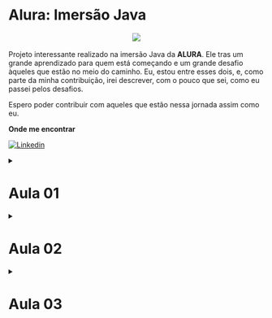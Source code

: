 # Alura: Imersão Java

<p align="center">
<img src="http://img.shields.io/static/v1?label=STATUS&message=EM%20DESENVOLVIMENTO&color=GREEN&style=for-the-badge"/>
</p>

Projeto interessante realizado na imersão Java da **ALURA**. Ele tras um grande aprendizado 
para quem está começando e um grande desafio àqueles que estão no meio do caminho. Eu, 
estou entre esses dois, e, como parte da minha contribuição, irei descrever, com o pouco 
que sei, como eu passei pelos desafios. 

Espero poder contribuir com aqueles que estão nessa jornada assim como eu.

**Onde me encontrar**

[![Linkedin](https://img.shields.io/badge/LinkedIn-0077B5?style=for-the-badge&logo=linkedin&logoColor=white)](https://www.linkedin.com/in/rodrigo-goncalves-650545146/)

<details>
<summary><h1> Aula 01 </h1></summary>

Tudo começa com a consulta em uma API de filmes, a selecionada foi **imdb**, e como ela 
esperado ela cai, com isso utilizamos a **themoviedb**, e alguns colegas disponibilizaram 
algumas outras. 

Eu tive que utilizar um arquivo estático, estou acompanhando a imersão na empresa e 
meu **eclipse** não quer me ajudar, e não quero perder tempo arrumando o problema dele.

Dito isso, vamos ao que interessa. A Chamada via API pode ser vista no arquivo `AppStickerFromApi`.
Realizar a chama é relativamente simples:

Iniciamos criando a *URI* que iremos utilizar

```java
String url = "https://api.mocki.io/v2/549a5d8b/Top250Movies";		
URI uriClient = URI.create(url);
```

**URIS SUJERIDAS**
* https://api.mocki.io/v2/549a5d8b/Top250Movies - Criada por alguns de nossos amigos, 
não me recordo quem.
* https://imdb-api.com/en/API/Top250Movies/ - imdb api top 250 movies, é necessário 
criar uma conta e gerar uma *api key*.
* https://api.themoviedb.org/3/tv/top_rated - themoviedb top rated, é necessário criar 
uma conta e gerar uma *api key*.

Agora criamos um *client* que irá chamar essa *URI*
```java
HttpClient client = HttpClient.newHttpClient();
```

Preparamos a nossa chamada
```java
HttpRequest request = HttpRequest.newBuilder(uriClient).GET().build();
```

E a realizamos com e pegamos somente o "corpo" do retorno:
```java
HttpResponse<String> response = client.send(request, BodyHandlers.ofString());
String responseBody = response.body();
```

O tratamento do retorno foi realizado em um desafio, irei descrevê-lo lá.

## Resumo
1. Criar a URI do serviço que iremos utilizar.
2. Criar um cliente com `HttpClient`.
3. Criar uma requisição com `HttpRequest`.
4. Fazer a requisição com `client.send(request, BodyHandlers.ofString())`.
5. Pegar o *body* do retorno.
6. Tratar o retorno.

---

<details>
<summary><h2> Desafios aula 01 </h2></summary>

<details>
<summary><h3> Desafio 01 </h3></summary>

Consumir o endpoint de filmes mais populares da API do IMDB. Procure também, na 
documentação da API do IMDB, o endpoint que retorna as melhores séries e o que 
retorna as séries mais populares.

</details>

---

<details>
<summary><h3> Desafio 02 </h3></summary>

Usar sua criatividade para deixar a saída dos dados mais bonitinha: usar emojis 
com código UTF-8, mostrar a nota do filme como estrelinhas, decorar o terminal 
com cores, negrito e itálico usando códigos ANSI, e mais!

**SOLUÇÃO**

Tive alguns problemas com essa demanda, meu terminal não reconhecia os caracteres que 
criam as cores, tive que baixar um plugin para resolver esse problema.

[ANSI Escapes](https://github.com/mihnita/ansi-econsole).

Resolvendo isso, bastou entrar na documentação sujerida pela **Alura**

[ALURA: Decorando terminal cores emojis](https://www.alura.com.br/artigos/decorando-terminal-cores-emojis).

E "codar". Na classe `AppStickerFromFile` criei minhas variáveis que guardarão as cores 
que utilizarei.
```java
final static String NEGRITO = "\u001B[1m";
final static String RESET = "\u001B[0m";
final static String COR_TITULO = "\u001B[38;2;254;181;0m";
final static String FUNDO_TITULO = "\u001B[48;2;234;214;164m";	
final static String COR_LINHA = "\u001B[38;2;178;129;7m";
final static String COR_EMOJI = "\u001B[38;2;164;123;22m";
```

Agora é só brincar com os *prints*
```java
System.out.print(COR_LINHA);
System.out.println("-".repeat(100));  
System.out.print(RESET);

System.out.print(NEGRITO + COR_TITULO);
System.out.print("Título Original:");
System.out.print(RESET + " ");
System.out.print(jsFilme.get("original_title"));

(...)
```

![teminal-pintado](assets/terminal-pintado.png)

**DESAFIO CONCLUÍDO COM SUCESSO**

</details>

---

<details>
<summary><h3> Desafio 03 </h3></summary>

Colocar a chave da API do IMDB em algum lugar fora do código como um arquivo 
de configuração (p. ex, um arquivo .properties) ou uma variável de ambiente.

**SOLUÇÃO**

Como eu já resolvi isso com alguns projetos do trabalho, foi relativamente fácil.
Criei a pasta **config** com o arquivo **config.properties** dentro. Neste eu coloquei 
as minhas chaves

```bach
imdb_key = minha-chave-linda
themoviedb_key = minha-chave-linda-dois
```

A classe a baixo abre o arquivo, itera sobre ele pegando todas as entradas e retorna 
um `Map` com as chaves que coloquei no arquivo.

```java
private Map<String, String> getParametrosIntegracao(String nomeArquivoParam) throws Exception {
		if (!nomeArquivoParam.endsWith(".properties")) {
			nomeArquivoParam += ".properties";
		}

		FileInputStream arquivo = new FileInputStream(nomeArquivoParam);
		Properties properties = new Properties();
		properties.load(arquivo);

		Set<Object> keySet = properties.keySet();
		Iterator<Object> iterator = keySet.iterator();
		Map<String, String> parametroMap = new HashMap<String, String>();

		while (iterator.hasNext()) {
			String key = (String) iterator.next();
			parametroMap.put(key, properties.getProperty(key));
		}
		return parametroMap;
	}
```

Existe uma outra classe nesse arquivo que busca por uma *api key* especifica

```java
public void setApiKey(String apiKey) {
		
		File classPath = new File(".");	
		String configPath = classPath.getAbsolutePath() + "/config/";
						
		Map<String, String> properties;
		try {
			properties = getParametrosIntegracao(configPath + "config");
			this.apiKey = properties.get(apiKey);	
		} catch (Exception e) {			
			e.printStackTrace();
		}
		
	}
	
	public String getApiKey() {
		return apiKey;
	}
```

Agora fica simples pegar uma *api key* que está dentro do meu arquivo que configuração, 
basta criar uma instância da classe `UtilProperties`, chamar `setApiKey` passando no 
nome da chave, e buscar o resultado com `getApiKey` 

```java
UtilProperties properties = new UtilProperties();
properties.setApiKey("themoviedb_key");
String url = "https://imdb-api.com/en/API/Top250Movies/" + properties.getApiKey();
```

**DESAFIO CONCLUÍDO COM SUCESSO**

</details>

---

<details>
<summary><h3> Desafio 04 </h3></summary>

Mudar o JsonParser para usar uma biblioteca de parsing de JSON como Jackson ou GSON. 
 
**SOLUÇÃO**

Usei outra biblioteca a *simple parser*

[Exemplo de utilização da biblioteca](https://www.geeksforgeeks.org/parse-json-java/)

Para resolver esse problema criei uma classe `UtilJson` para fazer os tratamentos necessário. 
Lembre-se: **Estou utilizando um arquivo .json pois não estou conseguindo chamar apis 
no meu serviço**

Dito isso. Na classe existe um método que é responsavel por abrir o arquivo .json e 
retornar um **JSONArray**

```java
public JSONArray getArquivoJson(String arquivo) {
		JSONArray jsResult = new JSONArray();
		String pathJsonFile = this.absPath + File.separator + "base-dados" + File.separator + arquivo + ".json";
		
		try {
			Object obj = new JSONParser().parse(new FileReader(pathJsonFile));
			JSONObject jo = (JSONObject) obj;
			
			jsResult = (JSONArray) jo.get("results");
						
		} catch (FileNotFoundException e) {			
			e.printStackTrace();
		} catch (IOException e) {			
			e.printStackTrace();
		} catch (ParseException e) {			
			e.printStackTrace();
		}
		
		return jsResult;
	}
```

</details>

---

<details>
<summary><h3> Desafio 05 </h3></summary>

Desafio supremo: criar alguma maneira para você dar uma avaliação ao filme, puxando de 
algum arquivo de configuração OU pedindo a avaliação para o usuário digitar no terminal. 

</details>
   
 ---
 
</details>
</details>

<details>
<summary><h1> Aula 02 </h1></summary>

<details>
<summary><h2> Desafios aula 02 </h2></summary>

1. Ler a documentação da classe abstrata InputStream. **FEITO**
2. Centralizar o texto na figurinha. **FEITO**
3. Fazer um pacote no Whatsapp e/ou Telegram com as suas próprias figurinhas! **FEITO**
4. Criar diretório de saída das imagens, se ainda não existir. **FEITO**
5. Colocar outra fonte como a Comic Sans ou a Impact, a fonte usada em memes. **FEITO**
6. Colocar uma imagem de você que está fazendo esse curso sorrindo, fazendo joinha!
7. Colocar contorno (outline) no texto da imagem.
8. Tratar as imagens retornadas pela API do IMDB para pegar uma imagem maior ao invés 
dos thumbnails. Opções: pegar a URL da imagem e remover o trecho mostrado durante a aula. 
ou consumir o endpoint de posters da API do IMDB (mais trabalhoso), tratando o JSON retornado. 
**ESTOU USANDO OUTRA API**
9. Fazer com que o texto da figurinha seja personalizado de acordo com as classificações do IMDB. 
**FEITO**
10. Desafio supremo usar alguma biblioteca de manipulação de imagens como OpenCV pra 
extrair imagem principal e contorná-la.

</details>

---

</details>

<details>
<summary><h1> Aula 03 </h1></summary>

Consumir API da nasa, criar uma API key 

Cliente Http -> String Body

Extrator De Conteúdo -> Nasa IMDb The Movie Db

Conteudo

Alterar o gerar figurinha para aqueles que não possuem foto.

## Desafios aula 03

### Desafio 01
Transformar a classe que representa os conteúdos em um Record, disponível a partir 
do Java 16

**SOLUÇÃO**

Para realizar essa demanda utilizei como referência esse [link](https://www.tutorialspoint.com/java16/java16_record.htm).

A solução foi bem simples. Basta alterar o tipo de classe para record, e remover a visibilidade 
dos atribrutos, dessa forma nosso record ficara:
```java
public record Conteudo(
		
		String titulo,
		String urlImagem,
		String voto
	) {}
```

Em nossa classe main, basta chamar o atributo pelo nome e não pelo get

```java
InputStream inputStream;	
inputStream = new URL(conteudo.urlImagem()).openStream();
String nomeArquivo = conteudo.titulo().replace(":", " -");
String voto = conteudo.voto();
```

**DESAFIO CONCLUÍDO COM SUCESSO**

---

### Desafio 02
Criar as suas próprias exceções e usá-las na classe que implementa o cliente HTTP

**SOLUÇÃO**

Não cheguei à esse curso na **Alura**, mas bora tentar alguma coisa. Para isso tomarei 
a [resposta no stakoverflow](https://pt.stackoverflow.com/questions/71670/como-criar-uma-exception-exce%C3%A7%C3%A3o-customizada-em-java)
como base.

Bem, dado a meu baixo conhecimento no assunto, fiz algo bem simples. Creie a classe  
**TrataExecoes**, e coloquei dois métodos dentro dela.

```java
public class TrataExecoes extends RuntimeException{
	
	private static final long serialVersionUID = 1149241039409861914L;
	
	
    public TrataExecoes(String msg){
        super(msg);
    }
    
    public TrataExecoes(String msg, Throwable cause){
        super(msg, cause);
    }

}
```

E a usei no `catch` da classe **ClienteHttp**
```java
} catch (IOException | InterruptedException e) {	
	throw new TrataExecoes("Algo De Errado Não Está Certo" , e);									
} 	
```

**DESAFIO CONCLUÍDO COM SUCESSO**

---

### Desafio 03
Usar recursos do Java 8 e posterior, como Streams e Lambdas, para mapear uma lista 
em uma outra

**SOLUÇÃO**

Apliquei essa técnica em várias partes do código. A ideia é simples, pega o objeto que 
é uma lista, seleciona o método `forEach` dele, esse método irá percorrer todos os elementos 
do objeto e aplicar uma função que criamos em tempo de execução. No meu caso essa função 
adicionrá um conteudo na minha lista.

```java
public List<Conteudo> extraiConteudosNasa(Object json){
		
		JSONArray jsonArray = (JSONArray) json;	
		
		List<Conteudo> conteudos = new ArrayList<>();
		
		jsonArray.forEach((elemento) -> {
			JSONObject conteudo = (JSONObject) elemento;
			conteudos.add(
					new Conteudo(conteudo.get("title").toString(), 
							     conteudo.get("url").toString())
					);
			
		});
		
		return conteudos;
		
	}
```

**DESAFIO CONCLUÍDO COM SUCESSO**

---

### Desafio 04
Criar uma Enum que une, como configurações, a URL da API e o extrator utilizado

**SOLUÇÃO**

Para entender melhor o que foi feito, ler o [artigo](https://receitasdecodigo.com.br/java/enum-no-java)

Na minha implentação, criei o `enun` **ArquivoJson**
```java
public enum ArquivosJson {
	THE_MOVIE_DB("themoviedb-topRated"),
	NASA("nasa-apod");
	
	private String nomeArquivo;
	
	private ArquivosJson(String nomeArquivo) {
		this.nomeArquivo = nomeArquivo;
	}
	
	public String getNomeArquivo() {
		return this.nomeArquivo;
	}

}
```

E em minha classe **AppStickerFromFile** o utilizei da seguinte forma:
```java
String arquivosJson = ArquivosJson.THE_MOVIE_DB.getNomeArquivo();
Object json = utilJson.getArquivoJson(arquivosJson);
```

**DESAFIO CONCLUÍDO COM SUCESSO**

---

### Desafio 05
Desafio supremo: consumir outras APIs que contém imagens, como a da Marvel, que é 
bem diferente. Repositório com APIs públicas: [clique aqui](https://github.com/public-apis/public-apis).

---

<details>

